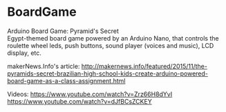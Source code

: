 # BoardGame
Arduino Board Game: Pyramid's Secret
<br>
Egypt-themed board game powered by an Arduino Nano, that controls the roulette wheel leds, push buttons, sound player (voices and music), LCD display, etc.

makerNews.Info's article:
http://makernews.info/featured/2015/11/the-pyramids-secret-brazilian-high-school-kids-create-arduino-powered-board-game-as-a-class-assignment.html

Videos:
https://www.youtube.com/watch?v=Zrz66H8dYvI
<br>
https://www.youtube.com/watch?v=dJfBCsZCKEY

